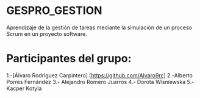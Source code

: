 # GESPRO_GESTION
Aprendizaje de la gestión de tareas mediante la simulación de un proceso Scrum en un proyecto software.
# Participantes del grupo:
1.-[Álvaro Rodríguez Carpintero] [https://github.com/Alvaro9rc]
2.-Alberto Porres Fernández 
3.- Alejandro Romero Juarros 
4.- Dorota Wisniewska 
5.- Kacper Kotyla
